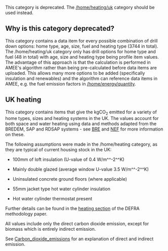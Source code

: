 This category is deprecated. The [/home/heating/uk](Heating_uk) category
should be used instead.

## Why is this category deprecated?

This category contains a data item for every possible combination of
drill down options: home type, age, size, fuel and heating type (3744 in
total). The /home/heating/uk category only has drill options for home
type and fuel (48 in total) with age, size and heating type being
profile item values. The advantage of this approach is that the
calculation is performed in AMEE's algorithm rather than being
pre-calculated before data items are uploaded. This allows many more
options to be added (specifically insulation and renewables) and the
algorithm can reference data items in AMEE, e.g. the fuel emission
factors in [/home/energy/quantity](Energy_by_Quantity).

## UK heating

This category contains items that give the kgCO<sub>2</sub> emitted for a
variety of home types, sizes and heating systems in the UK. The values
account for both space and water heating using data and methods adapted
from the BREDEM, SAP and RDSAP systems - see [BRE](http://www.bre.co.uk)
and [NEF](http://www.nef.org.uk) for more information on these.

The following assumptions were made in the /home/heating category, as
they are typical of current housing stock in the UK:

  - 100mm of loft insulation (U-value of 0.4 W/m^^-2^^K)

<!-- end list -->

  - Mainly double glazed (average window U-value 3.5 W/m^^-2^^K)

<!-- end list -->

  - Uninsulated concrete ground floors (where applicable)

<!-- end list -->

  - 55mm jacket type hot water cylinder insulation

<!-- end list -->

  - Hot water cylinder thermostat present

Further details can be found in the [heating
section](Act_On_CO2_Methodology) of the DEFRA methodology paper.

All values include only the direct carbon dioxide emission, except for
biomass which is entirely indirect emission.

See [Carbon\_dioxide\_emissions](Carbon_dioxide_emissions) for an
explanation of direct and indirect emission.
